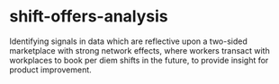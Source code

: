 # shift-offers-analysis
Identifying signals in data which are reflective upon a two-sided marketplace with strong network effects, where workers transact with workplaces to book per diem shifts in the future, to provide insight for product improvement.
